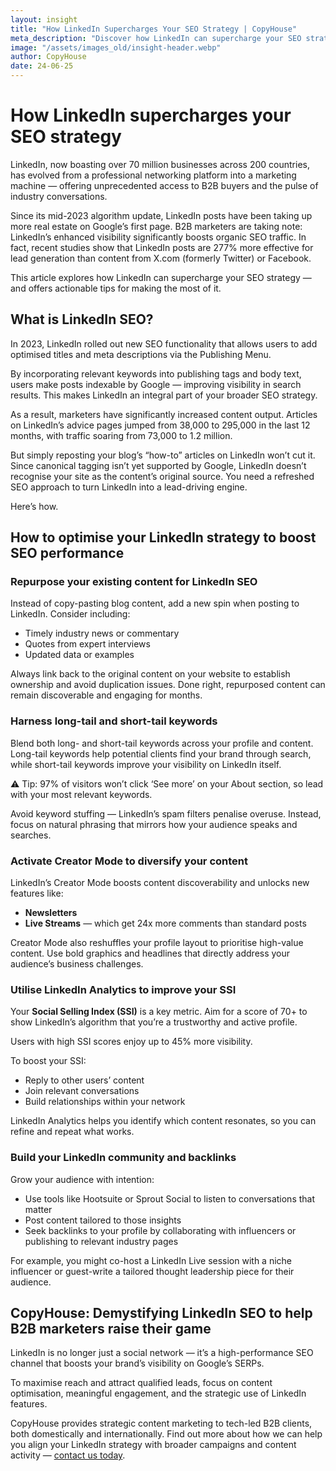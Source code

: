 ```yaml
---
layout: insight
title: "How LinkedIn Supercharges Your SEO Strategy | CopyHouse"
meta_description: "Discover how LinkedIn can supercharge your SEO strategy with actionable tips to improve reach, visibility, and qualified B2B lead generation."
image: "/assets/images_old/insight-header.webp"
author: CopyHouse
date: 24-06-25
---
```


# How LinkedIn supercharges your SEO strategy

LinkedIn, now boasting over 70 million businesses across 200 countries, has evolved from a professional networking platform into a marketing machine — offering unprecedented access to B2B buyers and the pulse of industry conversations.

Since its mid-2023 algorithm update, LinkedIn posts have been taking up more real estate on Google’s first page. B2B marketers are taking note: LinkedIn’s enhanced visibility significantly boosts organic SEO traffic. In fact, recent studies show that LinkedIn posts are 277% more effective for lead generation than content from X.com (formerly Twitter) or Facebook.

This article explores how LinkedIn can supercharge your SEO strategy — and offers actionable tips for making the most of it.

## What is LinkedIn SEO?

In 2023, LinkedIn rolled out new SEO functionality that allows users to add optimised titles and meta descriptions via the Publishing Menu.

By incorporating relevant keywords into publishing tags and body text, users make posts indexable by Google — improving visibility in search results. This makes LinkedIn an integral part of your broader SEO strategy.

As a result, marketers have significantly increased content output. Articles on LinkedIn’s advice pages jumped from 38,000 to 295,000 in the last 12 months, with traffic soaring from 73,000 to 1.2 million.

But simply reposting your blog’s “how-to” articles on LinkedIn won’t cut it. Since canonical tagging isn’t yet supported by Google, LinkedIn doesn’t recognise your site as the content’s original source. You need a refreshed SEO approach to turn LinkedIn into a lead-driving engine.

Here’s how.

## How to optimise your LinkedIn strategy to boost SEO performance

### Repurpose your existing content for LinkedIn SEO

Instead of copy-pasting blog content, add a new spin when posting to LinkedIn. Consider including:

- Timely industry news or commentary
- Quotes from expert interviews
- Updated data or examples

Always link back to the original content on your website to establish ownership and avoid duplication issues. Done right, repurposed content can remain discoverable and engaging for months.

### Harness long-tail and short-tail keywords

Blend both long- and short-tail keywords across your profile and content. Long-tail keywords help potential clients find your brand through search, while short-tail keywords improve your visibility on LinkedIn itself.

⚠️ Tip: 97% of visitors won’t click ‘See more’ on your About section, so lead with your most relevant keywords.

Avoid keyword stuffing — LinkedIn’s spam filters penalise overuse. Instead, focus on natural phrasing that mirrors how your audience speaks and searches.

### Activate Creator Mode to diversify your content

LinkedIn’s Creator Mode boosts content discoverability and unlocks new features like:

- **Newsletters**  
- **Live Streams** — which get 24x more comments than standard posts

Creator Mode also reshuffles your profile layout to prioritise high-value content. Use bold graphics and headlines that directly address your audience’s business challenges.

### Utilise LinkedIn Analytics to improve your SSI

Your **Social Selling Index (SSI)** is a key metric. Aim for a score of 70+ to show LinkedIn’s algorithm that you’re a trustworthy and active profile.

Users with high SSI scores enjoy up to 45% more visibility.

To boost your SSI:

- Reply to other users’ content
- Join relevant conversations
- Build relationships within your network

LinkedIn Analytics helps you identify which content resonates, so you can refine and repeat what works.

### Build your LinkedIn community and backlinks

Grow your audience with intention:

- Use tools like Hootsuite or Sprout Social to listen to conversations that matter
- Post content tailored to those insights
- Seek backlinks to your profile by collaborating with influencers or publishing to relevant industry pages

For example, you might co-host a LinkedIn Live session with a niche influencer or guest-write a tailored thought leadership piece for their audience.

## CopyHouse: Demystifying LinkedIn SEO to help B2B marketers raise their game

LinkedIn is no longer just a social network — it’s a high-performance SEO channel that boosts your brand’s visibility on Google’s SERPs.

To maximise reach and attract qualified leads, focus on content optimisation, meaningful engagement, and the strategic use of LinkedIn features.

CopyHouse provides strategic content marketing to tech-led B2B clients, both domestically and internationally. Find out more about how we can help you align your LinkedIn strategy with broader campaigns and content activity — [contact us today](https://www.copyhouse.io/contact).
